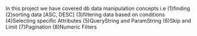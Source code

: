 In this project we have covered db data manipulation concepts 
i.e
(1)finding 
(2)sorting data [ASC, DESC]
(3)filtering data based on conditions
(4)Selecting specific Attributes
(5)QueryString and ParamString 
(6)Skip and Limit
(7)Pagination
(8)Numeric Filters
